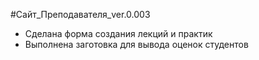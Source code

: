 #Сайт_Преподавателя_ver.0.003

* Сделана форма создания лекций и практик
* Выполнена заготовка для вывода оценок студентов